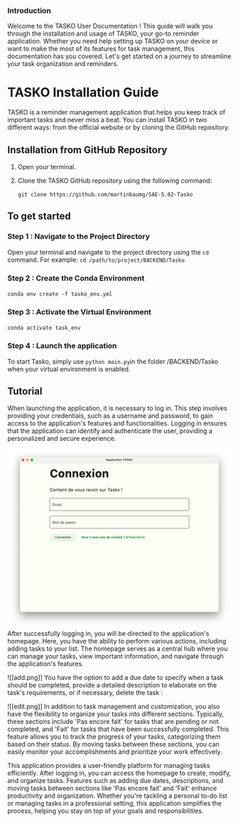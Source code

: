 ### Introduction

Welcome to the TASKO User Documentation ! This guide will walk you through the installation and usage of TASKO, your go-to reminder application. Whether you need help setting up TASKO on your device or want to make the most of its features for task management, this documentation has you covered. Let's get started on a journey to streamline your task organization and reminders.

# TASKO Installation Guide

TASKO is a reminder management application that helps you keep track of important tasks and never miss a beat. You can install TASKO in two different ways: from the official website or by cloning the GitHub repository.

## Installation from GitHub Repository

1. Open your terminal.

2. Clone the TASKO GitHub repository using the following command:
   ```shell
   git clone https://github.com/martinbaumg/SAE-5.02-Tasko
   ```
   
   
## To get started

### Step 1 : Navigate to the Project Directory 

Open your terminal and navigate to the project directory using the `cd` command.
For example: `cd /path/to/project/BACKEND/Tasko`

### Step 2 : Create the Conda Environment

`conda env create -f tasko_env.yml`


### Step 3 : Activate the Virtual Environment

`conda activate task_env`

### Step 4 : Launch the application

To start Tasko, simply use `python main.py`in the folder /BACKEND/Tasko when your virtual environment is enabled. 

## Tutorial 

When launching the application, it is necessary to log in. This step involves providing your credentials, such as a username and password, to gain access to the application's features and functionalities. Logging in ensures that the application can identify and authenticate the user, providing a personalized and secure experience.

![alt text](https://github.com/martinbaumg/SAE-5.02-Tasko/blob/main/BACKEND/docs/img/login.png)
After successfully logging in, you will be directed to the application's homepage. Here, you have the ability to perform various actions, including adding tasks to your list. The homepage serves as a central hub where you can manage your tasks, view important information, and navigate through the application's features.

![[add.png]]
You have the option to add a due date to specify when a task should be completed, provide a detailed description to elaborate on the task's requirements, or if necessary, delete the task : 

![[edit.png]]
In addition to task management and customization, you also have the flexibility to organize your tasks into different sections. Typically, these sections include 'Pas encore fait' for tasks that are pending or not completed, and 'Fait' for tasks that have been successfully completed. This feature allows you to track the progress of your tasks, categorizing them based on their status. By moving tasks between these sections, you can easily monitor your accomplishments and prioritize your work effectively.

This application provides a user-friendly platform for managing tasks efficiently. After logging in, you can access the homepage to create, modify, and organize tasks. Features such as adding due dates, descriptions, and moving tasks between sections like 'Pas encore fait' and 'Fait' enhance productivity and organization. Whether you're tackling a personal to-do list or managing tasks in a professional setting, this application simplifies the process, helping you stay on top of your goals and responsibilities.